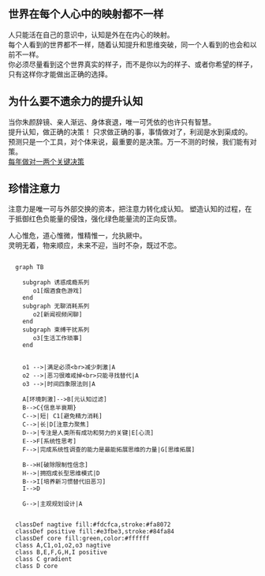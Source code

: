 <style>
  .core foreignObject{
    color:#ffffff;
  }
  .edgeLabel{
    background-color:transparent;
  }
  .node polygon{
    fill:url(#grad1);
    stroke: transparent;
  }
  .gradient{
    height: 0;
  }
  .page-footer{
    font-size: 12px !important;
  }
</style>

## 世界在每个人心中的映射都不一样
人只能活在自己的意识中，认知是外在在内心的映射。  
每个人看到的世界都不一样，随着认知提升和思维突破，同一个人看到的也会和以前不一样。  
你必须尽量看到这个世界真实的样子，而不是你以为的样子、或者你希望的样子，只有这样你才能做出正确的选择。

## 为什么要不遗余力的提升认知
当你朱颜辞镜、亲人渐远、身体衰退，唯一可凭依的也许只有智慧。  
提升认知，做正确的决策！
只求做正确的事，事情做对了，利润是水到渠成的。   
预测只是一个工具，对个体来说，最重要的是决策。万一不测的时候，我们能有对策。   
<a href="../决策/2022.md">每年做对一两个关键决策</a>

## 珍惜注意力
注意力是唯一可与外部交换的资本，把注意力转化成认知。
塑造认知的过程，在于抵御红色负能量的侵蚀，强化绿色能量流的正向反馈。  

人心惟危，道心惟微，惟精惟一，允执厥中。   
灵明无着，物来顺应，未来不迎，当时不杂，既过不恋。  


```mermaid

  graph TB

    subgraph 诱惑成瘾系列 
       o1[烟酒食色游戏] 
    end
    subgraph 无聊消耗系列 
       o2[新闻视频闲聊] 
    end
    subgraph 束缚干扰系列 
       o3[生活工作琐事] 
    end
   
      
    o1 -->|满足必须<br>减少刺激|A
    o2 -->|恶习很难戒掉<br>只能寻找替代|A
    o3 -->|时间四象限法则|A
    
    A[环境刺激]-->B[元认知过滤] 
    B-->C{信息半衰期}
    C-->|短| C1[避免精力消耗]
    C-->|长|D[注意力聚焦]
    D-->|专注是人类所有成功和努力的关键|E[心流]
    E-->F[系统性思考]
    F-->|完成系统性调查的能力是最能拓展思维的力量|G[思维拓展]

    B-->H[破除限制性信念]
    H-->|拥抱成长型思维模式|D
    B-->I[培养新习惯替代旧恶习]
    I-->D
    
    G-->|主观规划设计|A

  
  classDef nagtive fill:#fdcfca,stroke:#fa8072
  classDef positive fill:#e3fbe3,stroke:#84fa84
  classDef core fill:green,color:#ffffff
  class A,C1,o1,o2,o3 nagtive
  class B,E,F,G,H,I positive
  class C gradient
  class D core

```


<svg xmlns="http://www.w3.org/2000/svg" version="1.1" class="gradient">
  <defs>
    <linearGradient id="grad1" x1="0%" y1="0%" x2="100%" y2="0%">
      <stop offset="0%" style="stop-color:#ffadbc;stop-opacity:1" />
      <stop offset="100%" style="stop-color:#a2fba2;stop-opacity:1" />
    </linearGradient>
  </defs>
  <ellipse cx="200" cy="70" rx="85" ry="55" fill="url(#grad1)" />
</svg>
